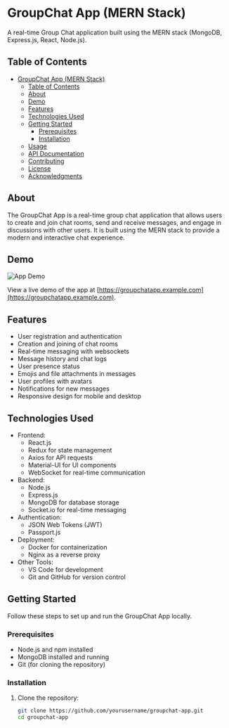 # GroupChat App (MERN Stack)



A real-time Group Chat application built using the MERN stack (MongoDB, Express.js, React, Node.js).

## Table of Contents

- [GroupChat App (MERN Stack)](#groupchat-app-mern-stack)
  - [Table of Contents](#table-of-contents)
  - [About](#about)
  - [Demo](#demo)
  - [Features](#features)
  - [Technologies Used](#technologies-used)
  - [Getting Started](#getting-started)
    - [Prerequisites](#prerequisites)
    - [Installation](#installation)
  - [Usage](#usage)
  - [API Documentation](#api-documentation)
  - [Contributing](#contributing)
  - [License](#license)
  - [Acknowledgments](#acknowledgments)

## About

The GroupChat App is a real-time group chat application that allows users to create and join chat rooms, send and receive messages, and engage in discussions with other users. It is built using the MERN stack to provide a modern and interactive chat experience.

## Demo

![App Demo](demo.gif)

View a live demo of the app at [https://groupchatapp.example.com](https://groupchatapp.example.com).

## Features

- User registration and authentication
- Creation and joining of chat rooms
- Real-time messaging with websockets
- Message history and chat logs
- User presence status
- Emojis and file attachments in messages
- User profiles with avatars
- Notifications for new messages
- Responsive design for mobile and desktop

## Technologies Used

- Frontend:
  - React.js
  - Redux for state management
  - Axios for API requests
  - Material-UI for UI components
  - WebSocket for real-time communication
- Backend:
  - Node.js
  - Express.js
  - MongoDB for database storage
  - Socket.io for real-time messaging
- Authentication:
  - JSON Web Tokens (JWT)
  - Passport.js
- Deployment:
  - Docker for containerization
  - Nginx as a reverse proxy
- Other Tools:
  - VS Code for development
  - Git and GitHub for version control

## Getting Started

Follow these steps to set up and run the GroupChat App locally.

### Prerequisites

- Node.js and npm installed
- MongoDB installed and running
- Git (for cloning the repository)

### Installation

1. Clone the repository:

   ```bash
   git clone https://github.com/yourusername/groupchat-app.git
   cd groupchat-app

